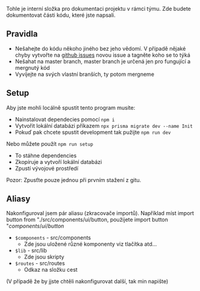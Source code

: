 Tohle je interní složka pro dokumentaci projektu v rámci týmu. Zde budete dokumentovat části kódu, které jste napsali.

## Pravidla
- Nešahejte do kódu někoho jiného bez jeho vědomí. V případě nějaké chyby vytvořte na [github issues](https://github.com/BluePixelDev/food-review/issues) novou issue a tagněte koho se to týká
- Nešahat na master branch, master branch je určená jen pro fungující a mergnutý kód
- Vyvíjejte na svých vlastní branších, ty potom mergneme

## Setup
Aby jste mohli locálně spustit tento program musíte:
- Nainstalovat dependecies pomocí ```npm i```
- Vytvořit lokální databázi příkazem ```npx prisma migrate dev --name Init```
- Pokuď pak chcete spustit development tak pužijte ```npm run dev```

Nebo můžete použít ```npm run setup```
- To stáhne dependencies
- Zkopíruje a vytvoří lokální databázi
- Zpustí vývojové prostředí

Pozor: Zpusťte pouze jednou při prvním stažení z gitu.

## Aliasy
Nakonfiguroval jsem pár aliasu (zkracovače importů).
Například míst import button from "./src/components/ui/button, použijete import button "$components/ui/button$ 
- ```$components``` - src/components 
    - Zde jsou uložené různé komponenty viz tlačítka atd...
- ```$lib``` - src/lib
    - Zde jsou skripty
- ```$routes``` - src/routes
    - Odkaz na složku cest

(V případě že by jjste chtěli nakonfigurovat další, tak min napište)